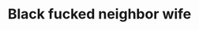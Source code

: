 ---
layout: post
title: Black fucked neighbor wife
duration: '05:49'
view: 211
rate: 2
video: 'https://flashservice.xvideos.com/embedframe/1597351'
priority: 0.9
changefreq: daily
---